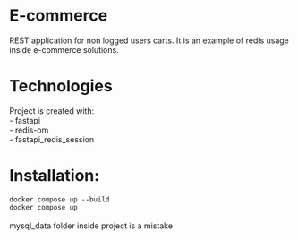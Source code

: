 
<h1>E-commerce</h1>
<p>
REST application for non logged users carts. It is an example of redis usage inside e-commerce solutions.
</p>
<h1>Technologies</h1>
Project is created with: <br>
- fastapi <br>
- redis-om <br>
- fastapi_redis_session

<h1>Installation:</h1>
<code>docker compose up --build</code> <br>
<code>docker compose up</code> <br>
<br>
mysql_data folder inside project is a mistake
